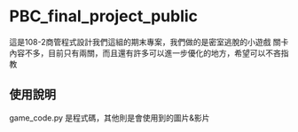 # PBC_final_project_public
這是108-2商管程式設計我們這組的期末專案，我們做的是密室逃脫的小遊戲
關卡內容不多，目前只有兩關，而且還有許多可以進一步優化的地方，希望可以不吝指教

## 使用說明
game_code.py 是程式碼，其他則是會使用到的圖片&影片
